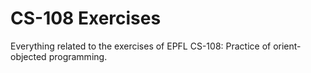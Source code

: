 # CS-108 Exercises

Everything related to the exercises of EPFL CS-108: Practice of orient-objected programming.
